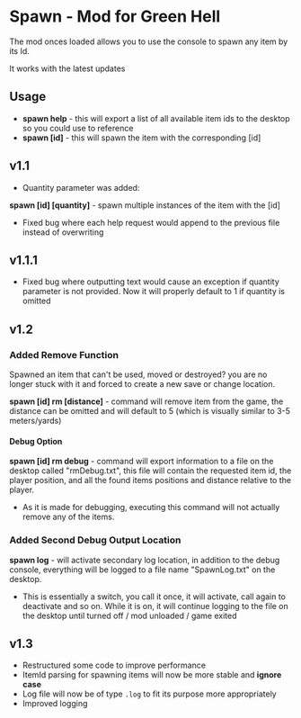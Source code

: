 # Spawn - Mod for Green Hell

The mod onces loaded allows you to use the console to spawn any item by its Id.

It works with the latest updates

## Usage

* **spawn help** - this will export a list of all available item ids to the desktop so you could use to reference
* **spawn [id]** - this will spawn the item with the corresponding [id]

## v1.1

* Quantity parameter was added:

**spawn [id] [quantity]** - spawn multiple instances of the item with the [id]

* Fixed bug where each help request would append to the previous file instead of overwriting

## v1.1.1

* Fixed bug where outputting text would cause an exception if quantity parameter is not provided. Now it will properly default to 1 if quantity is omitted

## v1.2

### Added Remove Function

Spawned an item that can't be used, moved or destroyed? you are no longer stuck with it and forced to create a new save or change location.

**spawn [id] rm [distance]** - command will remove item from the game, the distance can be omitted and will default to 5 (which is visually similar to 3-5 meters/yards)

#### Debug Option

**spawn [id] rm debug** - command will export information to a file on the desktop called "rmDebug.txt", this file will contain the requested item id, the player position, and all the found items positions and distance relative to the player.

* As it is made for debugging, executing this command will not actually remove any of the items.

### Added Second Debug Output Location

**spawn log** - will activate secondary log location, in addition to the debug console, everything will be logged to a file name "SpawnLog.txt" on the desktop.

* This is essentially a switch, you call it once, it will activate, call again to deactivate and so on. While it is on, it will continue logging to the file on the desktop until turned off / mod unloaded / game exited

## v1.3

* Restructured some code to improve performance
* ItemId parsing for spawning items will now be more stable and **ignore case**
* Log file will now be of type `.log` to fit its purpose more appropriately
* Improved logging